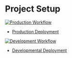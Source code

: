 # Project Setup

[![Production Workflow](https://github.com/PanchV/IS601Project4/actions/workflows/prod.yml/badge.svg)](https://github.com/PanchV/IS601Project4/actions/workflows/prod.yml)

* [Production Deployment](https://pv243-project4-prod.herokuapp.com/)


[![Development Workflow](https://github.com/PanchV/IS601Project4/actions/workflows/dev.yml/badge.svg)](https://github.com/PanchV/IS601Project4/actions/workflows/dev.yml)

* [Developmental Deployment](https://pv243-project4-dev.herokuapp.com/)